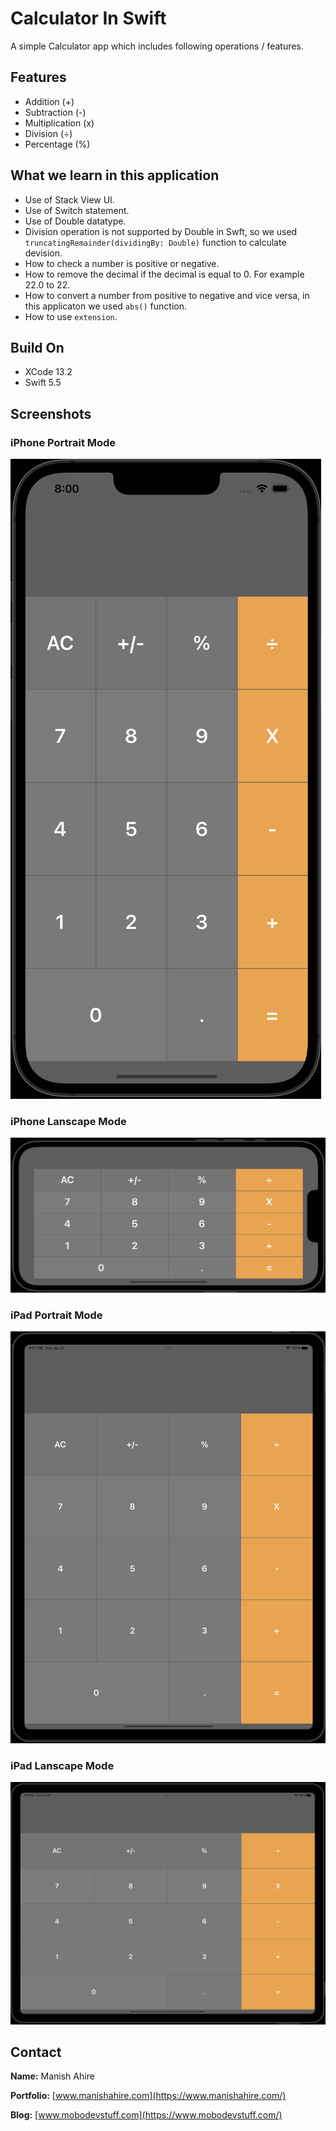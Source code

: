 # Calculator In Swift

A simple Calculator app which includes following operations / features.

## Features
- Addition (+)
- Subtraction  (-)
- Multiplication (x)
- Division (÷)
- Percentage (%)

## What we learn in this application
- Use of Stack View UI. 
- Use of Switch statement.
- Use of Double datatype.
- Division operation is not supported by Double in Swft, so we used ```truncatingRemainder(dividingBy: Double)``` function to calculate devision.
- How to check a number is positive or negative.
- How to remove the decimal if the decimal is equal to 0. For example 22.0 to 22. 
- How to convert a number from positive to negative and vice versa, in this applicaton we used ```abs()``` function.
- How to use ```extension```.

## Build On
- XCode 13.2
- Swift 5.5


## Screenshots

### iPhone Portrait Mode
![iPhone Portrait Mode](Screenshots/iPhonePortraitMode.png)

### iPhone Lanscape Mode
![iPhone Lanscape Mode](Screenshots/iPhoneLanscapeMode.png)

### iPad Portrait Mode
![iPad Portrait Mode](Screenshots/iPadPortraitMode.png)

### iPad Lanscape Mode
![iPad Lanscape Mode](Screenshots/iPadLanscapeMode.png)


## Contact
**Name:** Manish Ahire

**Portfolio:** [www.manishahire.com](https://www.manishahire.com/) 

**Blog:** [www.mobodevstuff.com](https://www.mobodevstuff.com/) 
